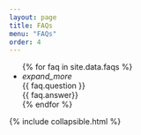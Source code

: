 ```yaml
---
layout: page
title: FAQs
menu: "FAQs"
order: 4
---
```

<ul class="collapsible" data-collapsible="accordion">
  {% for faq in site.data.faqs %}
  <li class="faqs-list">
     <div class="collapsible-header">
      <div class="expand-icon"><i class="material-icons right more" aria-expanded="true">expand_more</i>
            <i class="material-icons right less" style="display: none" aria-expanded="false">expand_less</i></div>
      <div class="faq-title">{{ faq.question }}</div>
     </div>
     <div class="collapsible-body">{{ faq.answer}}</div>
  </li>
  {% endfor %}
</ul>

{% include collapsible.html %}
